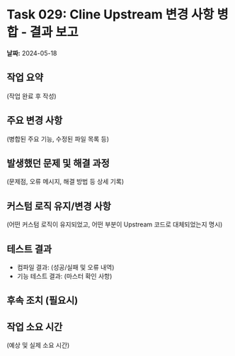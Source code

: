 # Task 029: Cline Upstream 변경 사항 병합 - 결과 보고

**날짜:** 2024-05-18

## 작업 요약

(작업 완료 후 작성)

## 주요 변경 사항

(병합된 주요 기능, 수정된 파일 목록 등)

## 발생했던 문제 및 해결 과정

(문제점, 오류 메시지, 해결 방법 등 상세 기록)

## 커스텀 로직 유지/변경 사항

(어떤 커스텀 로직이 유지되었고, 어떤 부분이 Upstream 코드로 대체되었는지 명시)

## 테스트 결과

- 컴파일 결과: (성공/실패 및 오류 내역)
- 기능 테스트 결과: (마스터 확인 사항)

## 후속 조치 (필요시)

## 작업 소요 시간

(예상 및 실제 소요 시간) 